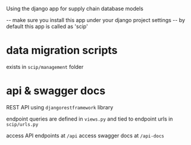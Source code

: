 Using the django app for supply chain database models 

-- make sure you install this app under your django project settings -- by default this app is called as 'scip' 

# data migration scripts
exists in `scip/management` folder 

# api & swagger docs
REST API using `djangorestframework` library 

endpoint queries are defined in `views.py` and tied to endpoint urls in `scip/urls.py`

access API endpoints at `/api`
access swagger docs at `/api-docs` 

